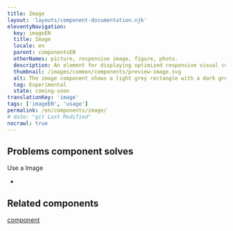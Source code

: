 ```yaml
---
title: Image
layout: 'layouts/component-documentation.njk'
eleventyNavigation:
  key: imageEN
  title: Image
  locale: en
  parent: componentsEN
  otherNames: picture, responsive image, figure, photo.
  description: An element for displaying optimized responsive visual content.
  thumbnail: /images/common/components/preview-image.svg
  alt: The image component shows a light grey rectangle with a dark grey circle in it, representing the sun and 2 dark grey triangles representing mountains.
  tag: Experimental
  state: coming-soon
translationKey: 'image'
tags: ['imageEN', 'usage']
permalink: /en/components/image/
# date: "git Last Modified"
nocrawl: true
---
```


## Problems component solves

Use a Image

-

<article class="bg-full-width bg-primary text-light pt-500 pb-400 my-500">
  <h2 class="mt-0 mb-400">Related components</h2>

<a href="" class="link-light">component</a>

</article>
